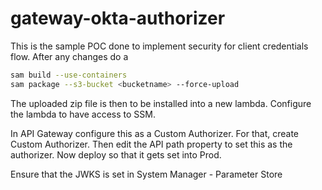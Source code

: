 # gateway-okta-authorizer

This is the sample POC done to implement security for client credentials flow.
After any changes do a
```bash
sam build --use-containers
sam package --s3-bucket <bucketname> --force-upload
```
The uploaded zip file is then to be installed into a new lambda.
Configure the lambda to have access to SSM.

In API Gateway configure this as a Custom Authorizer. For that, create Custom Authorizer.
Then edit the API path property to set this as the authorizer. Now deploy so that it gets set into Prod.

Ensure that the JWKS is set in System Manager - Parameter Store